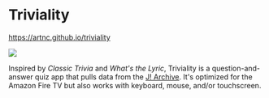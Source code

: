 # Triviality

https://artnc.github.io/triviality

[![](https://artnc.github.io/triviality/img/screenshot-light.png)](https://artnc.github.io/triviality)

Inspired by _Classic Trivia_ and _What's the Lyric_, Triviality is a question-and-answer quiz app that pulls data from the [J! Archive](https://j-archive.com/). It's optimized for the Amazon Fire TV but also works with keyboard, mouse, and/or touchscreen.
